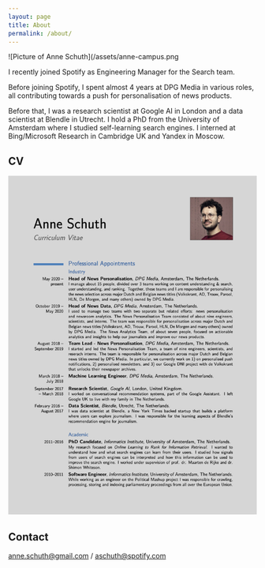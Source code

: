 ```yaml
---
layout: page
title: About
permalink: /about/
---
```


![Picture of Anne Schuth](/assets/anne-campus.png

I recently joined Spotify as Engineering Manager for the Search team.

Before joining Spotify, I spent almost 4 years at DPG Media in various roles, all contributing towards a push for personalisation of news products.

Before that, I was a research scientist at Google AI in London and a data scientist at Blendle in Utrecht. I hold a PhD from the University of Amsterdam where I studied self-learning search engines. I interned at Bing/Microsoft Research in Cambridge UK and Yandex in Moscow.

## CV

[![](/assets/Screen-Shot-2017-08-15-at-16.28.49.png)](/cv)

## Contact

<anne.schuth@gmail.com> / <aschuth@spotify.com>